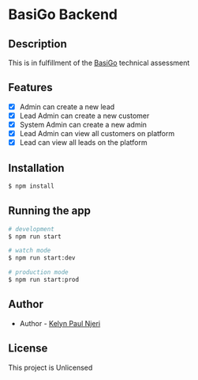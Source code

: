 # BasiGo Backend

## Description
This is in fulfillment of the [BasiGo](https://www.basi-go.com/) technical assessment

## Features
- [x] Admin can create a new lead
- [x] Lead Admin can create a new customer
- [x] System Admin can create a new admin
- [x] Lead Admin can view all customers on platform
- [x] Lead can view all leads on the platform

## Installation

```bash
$ npm install
```

## Running the app

```bash
# development
$ npm run start

# watch mode
$ npm run start:dev

# production mode
$ npm run start:prod
```

## Author

- Author - [Kelyn Paul Njeri](https://github.com/TheAlchemistKE)

## License

This project is Unlicensed
